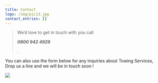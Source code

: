 ```yaml
---
title: Contact
logo: /img/pic13.jpg
contact_entries: []
---
```

>  We’d love to get in touch with you call  
>
> _**0800  942 4929**_
>
>  .

 You can also use the form below for any inquiries about Towing
Services,  Drop us a line and we will be in touch soon !

![](/img/supercheap.jpg)
